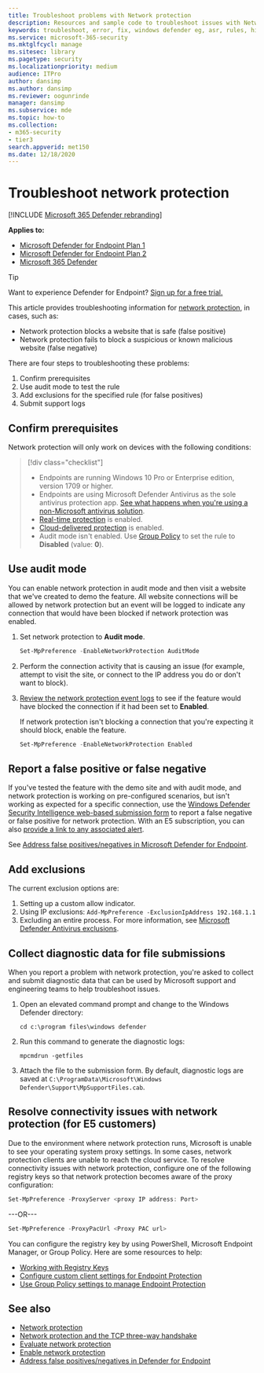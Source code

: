 ```yaml
---
title: Troubleshoot problems with Network protection
description: Resources and sample code to troubleshoot issues with Network protection in Microsoft Defender for Endpoint.
keywords: troubleshoot, error, fix, windows defender eg, asr, rules, hips, troubleshoot, audit, exclusion, false positive, broken, blocking, Microsoft Defender for Endpoint
ms.service: microsoft-365-security
ms.mktglfcycl: manage
ms.sitesec: library
ms.pagetype: security
ms.localizationpriority: medium
audience: ITPro
author: dansimp
ms.author: dansimp
ms.reviewer: oogunrinde
manager: dansimp
ms.subservice: mde
ms.topic: how-to
ms.collection: 
- m365-security
- tier3
search.appverid: met150
ms.date: 12/18/2020
---
```


# Troubleshoot network protection

[!INCLUDE [Microsoft 365 Defender rebranding](../../includes/microsoft-defender.md)]

**Applies to:**
- [Microsoft Defender for Endpoint Plan 1](https://go.microsoft.com/fwlink/p/?linkid=2154037)
- [Microsoft Defender for Endpoint Plan 2](https://go.microsoft.com/fwlink/p/?linkid=2154037)
- [Microsoft 365 Defender](https://go.microsoft.com/fwlink/?linkid=2118804)

> [!TIP]
> Want to experience Defender for Endpoint? [Sign up for a free trial.](https://signup.microsoft.com/create-account/signup?products=7f379fee-c4f9-4278-b0a1-e4c8c2fcdf7e&ru=https://aka.ms/MDEp2OpenTrial?ocid=docs-wdatp-pullalerts-abovefoldlink)

This article provides troubleshooting information for [network protection](network-protection.md), in cases, such as:

- Network protection blocks a website that is safe (false positive)
- Network protection fails to block a suspicious or known malicious website (false negative)

There are four steps to troubleshooting these problems:

1. Confirm prerequisites
2. Use audit mode to test the rule
3. Add exclusions for the specified rule (for false positives)
4. Submit support logs

## Confirm prerequisites

Network protection will only work on devices with the following conditions:

> [!div class="checklist"]
>
> - Endpoints are running Windows 10 Pro or Enterprise edition, version 1709 or higher.
> - Endpoints are using Microsoft Defender Antivirus as the sole antivirus protection app. [See what happens when you're using a non-Microsoft antivirus solution](/windows/security/threat-protection/microsoft-defender-antivirus/microsoft-defender-antivirus-compatibility).
> - [Real-time protection](/windows/security/threat-protection/microsoft-defender-antivirus/configure-real-time-protection-microsoft-defender-antivirus) is enabled.
> - [Cloud-delivered protection](/windows/security/threat-protection/microsoft-defender-antivirus/enable-cloud-protection-microsoft-defender-antivirus) is enabled.
> - Audit mode isn't enabled. Use [Group Policy](enable-network-protection.md#group-policy) to set the rule to **Disabled** (value: **0**).

## Use audit mode

You can enable network protection in audit mode and then visit a website that we've created to demo the feature. All website connections will be allowed by network protection but an event will be logged to indicate any connection that would have been blocked if network protection was enabled.

1. Set network protection to **Audit mode**.

   ```PowerShell
   Set-MpPreference -EnableNetworkProtection AuditMode
   ```

2. Perform the connection activity that is causing an issue (for example, attempt to visit the site, or connect to the IP address you do or don't want to block).

3. [Review the network protection event logs](network-protection.md#review-network-protection-events-in-windows-event-viewer) to see if the feature would have blocked the connection if it had been set to **Enabled**.

   If network protection isn't blocking a connection that you're expecting it should block, enable the feature.

   ```PowerShell
   Set-MpPreference -EnableNetworkProtection Enabled
   ```

## Report a false positive or false negative

If you've tested the feature with the demo site and with audit mode, and network protection is working on pre-configured scenarios, but isn't working as expected for a specific connection, use the [Windows Defender Security Intelligence web-based submission form](https://www.microsoft.com/wdsi/filesubmission) to report a false negative or false positive for network protection. With an E5 subscription, you can also [provide a link to any associated alert](alerts-queue.md).

See [Address false positives/negatives in Microsoft Defender for Endpoint](defender-endpoint-false-positives-negatives.md).

## Add exclusions

The current exclusion options are:

1. Setting up a custom allow indicator.
2. Using IP exclusions: `Add-MpPreference -ExclusionIpAddress 192.168.1.1`
3. Excluding an entire process. For more information, see [Microsoft Defender Antivirus exclusions](configure-exclusions-microsoft-defender-antivirus.md). 

## Collect diagnostic data for file submissions

When you report a problem with network protection, you're asked to collect and submit diagnostic data that can be used by Microsoft support and engineering teams to help troubleshoot issues.

1. Open an elevated command prompt and change to the Windows Defender directory:

   ```console
   cd c:\program files\windows defender
   ```

2. Run this command to generate the diagnostic logs:

   ```console
   mpcmdrun -getfiles
   ```

3. Attach the file to the submission form. By default, diagnostic logs are saved at `C:\ProgramData\Microsoft\Windows Defender\Support\MpSupportFiles.cab`.

## Resolve connectivity issues with network protection (for E5 customers)

Due to the environment where network protection runs, Microsoft is unable to see your operating system proxy settings. In some cases, network protection clients are unable to reach the cloud service. To resolve connectivity issues with network protection, configure one of the following registry keys so that network protection becomes aware of the proxy configuration:

```powershell
Set-MpPreference -ProxyServer <proxy IP address: Port>
```

---OR---

```powershell
Set-MpPreference -ProxyPacUrl <Proxy PAC url>
```

You can configure the registry key by using PowerShell, Microsoft Endpoint Manager, or Group Policy. Here are some resources to help:

- [Working with Registry Keys](/powershell/scripting/samples/working-with-registry-keys)
- [Configure custom client settings for Endpoint Protection](/mem/configmgr/protect/deploy-use/endpoint-protection-configure-client)
- [Use Group Policy settings to manage Endpoint Protection](/mem/configmgr/protect/deploy-use/endpoint-protection-group-policies)

## See also

- [Network protection](network-protection.md)
- [Network protection and the TCP three-way handshake](network-protection.md#network-protection-and-the-tcp-three-way-handshake)
- [Evaluate network protection](evaluate-network-protection.md)
- [Enable network protection](enable-network-protection.md)
- [Address false positives/negatives in Defender for Endpoint](defender-endpoint-false-positives-negatives.md)
